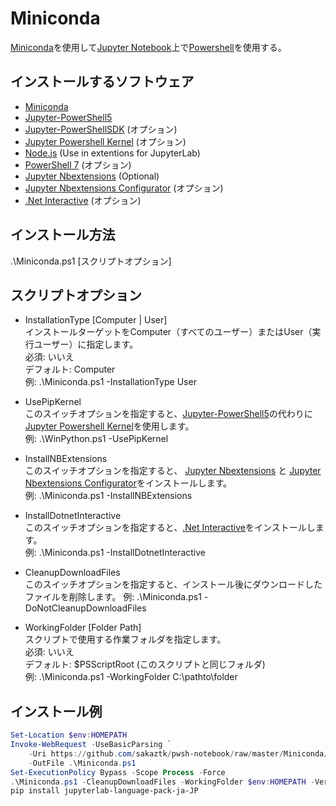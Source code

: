 # Miniconda
[Miniconda](https://docs.conda.io/en/latest/miniconda.html)を使用して[Jupyter Notebook](https://jupyter.org/)上で[Powershell](https://github.com/PowerShell/PowerShell)を使用する。  

## インストールするソフトウェア
- [Miniconda](https://docs.conda.io/en/latest/miniconda.html)
- [Jupyter-PowerShell5](https://github.com/DeepAQ/Jupyter-PowerShell5)
- [Jupyter-PowerShellSDK](https://github.com/sakaztk/Jupyter-PowerShellSDK) (オプション)
- [Jupyter Powershell Kernel](https://github.com/vors/jupyter-powershell) (オプション)
- [Node.js](https://nodejs.org/) (Use in extentions for JupyterLab)
- [PowerShell 7](https://github.com/PowerShell/PowerShell) (オプション)
- [Jupyter Nbextensions](https://github.com/ipython-contrib/jupyter_contrib_nbextensions) (Optional)
- [Jupyter Nbextensions Configurator](https://github.com/Jupyter-contrib/jupyter_nbextensions_configurator) (オプション)
- [.Net Interactive](https://github.com/dotnet/interactive) (オプション)

## インストール方法
.\Miniconda.ps1 [スクリプトオプション]

## スクリプトオプション
 - InstallationType [Computer | User]   
インストールターゲットをComputer（すべてのユーザー）またはUser（実行ユーザー）に指定します。  
必須: いいえ  
デフォルト: Computer  
例: .\Miniconda.ps1 -InstallationType User

- UsePipKernel  
このスイッチオプションを指定すると、[Jupyter-PowerShell5](https://github.com/DeepAQ/Jupyter-PowerShell5)の代わりに[Jupyter Powershell Kernel](https://github.com/vors/jupyter-powershell)を使用します。  
例: .\WinPython.ps1 -UsePipKernel

- InstallNBExtensions  
このスイッチオプションを指定すると、 [Jupyter Nbextensions](https://github.com/ipython-contrib/jupyter_contrib_nbextensions) と [Jupyter Nbextensions Configurator](https://github.com/Jupyter-contrib/jupyter_nbextensions_configurator)をインストールします。  
例: .\Miniconda.ps1 -InstallNBExtensions

- InstallDotnetInteractive  
このスイッチオプションを指定すると、[.Net Interactive](https://github.com/dotnet/interactive)をインストールします。  
例: .\Miniconda.ps1 -InstallDotnetInteractive

- CleanupDownloadFiles  
このスイッチオプションを指定すると、インストール後にダウンロードしたファイルを削除します。
例: .\Miniconda.ps1 -DoNotCleanupDownloadFiles

- WorkingFolder [Folder Path]  
スクリプトで使用する作業フォルダを指定します。  
必須: いいえ  
デフォルト: $PSScriptRoot (このスクリプトと同じフォルダ)  
例: .\Miniconda.ps1 -WorkingFolder C:\pathto\folder

## インストール例
``` PowerShell
Set-Location $env:HOMEPATH
Invoke-WebRequest -UseBasicParsing `
    -Uri https://github.com/sakaztk/pwsh-notebook/raw/master/Miniconda/Miniconda.ps1 `
    -OutFile .\Miniconda.ps1
Set-ExecutionPolicy Bypass -Scope Process -Force
.\Miniconda.ps1 -CleanupDownloadFiles -WorkingFolder $env:HOMEPATH -Verbose
pip install jupyterlab-language-pack-ja-JP
```